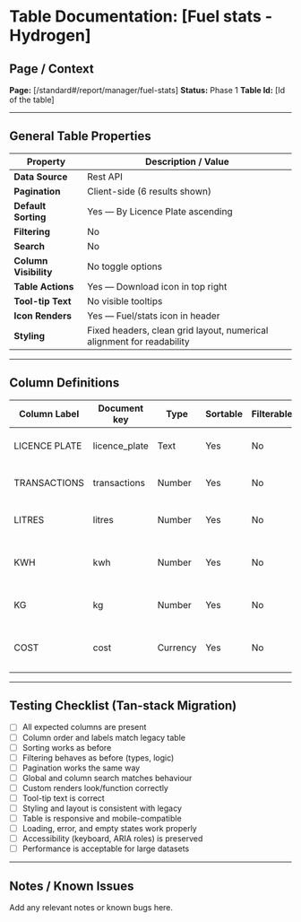 # Table Documentation: [Fuel stats - Hydrogen]

## Page / Context
**Page:** [/standard#/report/manager/fuel-stats]
**Status:** Phase 1
**Table Id:** [Id of the table]

---

## General Table Properties

| Property             | Description / Value |
|----------------------|---------------------|
| **Data Source**      | Rest API |
| **Pagination**       | Client-side (6 results shown) |
| **Default Sorting**  | Yes — By Licence Plate ascending |
| **Filtering**        | No |
| **Search**           | No |
| **Column Visibility**| No toggle options |
| **Table Actions**    | Yes — Download icon in top right |
| **Tool-tip Text**    | No visible tooltips |
| **Icon Renders**     | Yes — Fuel/stats icon in header |
| **Styling**          | Fixed headers, clean grid layout, numerical alignment for readability |

---

## Column Definitions

| Column Label    | Document key     | Type     | Sortable | Filterable | Notes                                        |
|------------------|------------------|----------|----------|------------|----------------------------------------------|
| LICENCE PLATE    | licence_plate    | Text     | Yes      | No         | Vehicle registration number                  |
| TRANSACTIONS     | transactions     | Number   | Yes      | No         | Able to drip into the transactions           |
| LITRES           | litres           | Number   | Yes      | No         | Fuel dispensed (L)                           |
| KWH              | kwh              | Number   | Yes      | No         | Energy equivalent (if EV hybrid)             |
| KG               | kg               | Number   | Yes      | No         | Likely CO₂ equivalent weight                 |
| COST             | cost             | Currency | Yes      | No         | Monetary cost — shown as “-”                 |

---

## Testing Checklist (Tan-stack Migration)

- [ ] All expected columns are present
- [ ] Column order and labels match legacy table
- [ ] Sorting works as before
- [ ] Filtering behaves as before (types, logic)
- [ ] Pagination works the same way
- [ ] Global and column search matches behaviour
- [ ] Custom renders look/function correctly
- [ ] Tool-tip text is correct
- [ ] Styling and layout is consistent with legacy
- [ ] Table is responsive and mobile-compatible
- [ ] Loading, error, and empty states work properly
- [ ] Accessibility (keyboard, ARIA roles) is preserved
- [ ] Performance is acceptable for large datasets

---

## Notes / Known Issues

Add any relevant notes or known bugs here.

